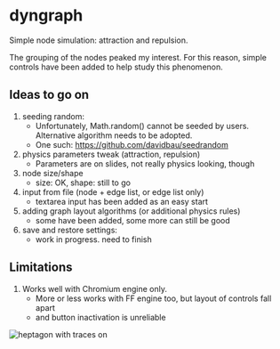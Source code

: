 # dyngraph

Simple node simulation: attraction and repulsion.

The grouping of the nodes peaked my interest. For this reason, simple controls have been added to help study this phenomenon.

## Ideas to go on

1. seeding random:
      * Unfortunately, Math.random() cannot be seeded by users. Alternative algorithm needs to be adopted.
      * One such: https://github.com/davidbau/seedrandom
2. physics parameters tweak (attraction, repulsion)
      * Parameters are on slides, not really physics looking, though
4. node size/shape
      * size: OK, shape: still to go
5. input from file (node + edge list, or edge list only)
     * textarea input has been added as an easy start 
6. adding graph layout algorithms (or additional physics rules)
     * some have been added, some more can still be good
7. save and restore settings:
     * work in progress. need to finish

## Limitations ##

1. Works well with Chromium engine only.
     * More or less works with FF engine too, but layout of controls fall apart
     * and button inactivation is unreliable

![heptagon with traces on](https://github.com/tiborh/dyngraph/blob/master/img/heptagon_trace.png?raw=true)
